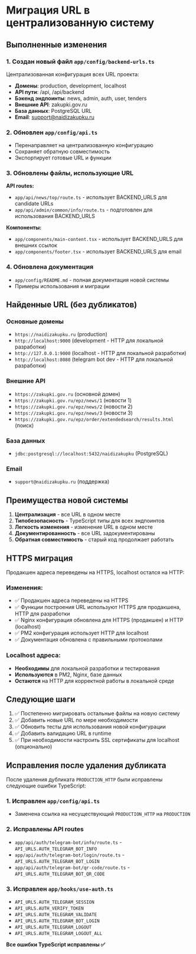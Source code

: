 # Миграция URL в централизованную систему

## Выполненные изменения

### 1. Создан новый файл `app/config/backend-urls.ts`

Централизованная конфигурация всех URL проекта:

- **Домены**: production, development, localhost
- **API пути**: /api, /api/backend  
- **Бэкенд эндпоинты**: news, admin, auth, user, tenders
- **Внешние API**: zakupki.gov.ru
- **База данных**: PostgreSQL URL
- **Email**: support@naidizakupku.ru

### 2. Обновлен `app/config/api.ts`

- Перенаправляет на централизованную конфигурацию
- Сохраняет обратную совместимость
- Экспортирует готовые URL и функции

### 3. Обновлены файлы, использующие URL

**API routes:**
- `app/api/news/top/route.ts` - использует BACKEND_URLS для candidate URLs
- `app/api/admin/common/info/route.ts` - подготовлен для использования BACKEND_URLS

**Компоненты:**
- `app/components/main-content.tsx` - использует BACKEND_URLS для внешних ссылок
- `app/components/footer.tsx` - использует BACKEND_URLS для email

### 4. Обновлена документация

- `app/config/README.md` - полная документация новой системы
- Примеры использования и миграции

## Найденные URL (без дубликатов)

### Основные домены
- `https://naidizakupku.ru` (production)
- `http://localhost:9000` (development - HTTP для локальной разработки)
- `http://127.0.0.1:9000` (localhost - HTTP для локальной разработки)
- `http://localhost:8080` (telegram bot dev - HTTP для локальной разработки)

### Внешние API
- `https://zakupki.gov.ru` (основной домен)
- `https://zakupki.gov.ru/epz/news/1` (новости 1)
- `https://zakupki.gov.ru/epz/news/2` (новости 2)  
- `https://zakupki.gov.ru/epz/news/3` (новости 3)
- `https://zakupki.gov.ru/epz/order/extendedsearch/results.html` (поиск)

### База данных
- `jdbc:postgresql://localhost:5432/naidizakupku` (PostgreSQL)

### Email
- `support@naidizakupku.ru` (поддержка)

## Преимущества новой системы

1. **Централизация** - все URL в одном месте
2. **Типобезопасность** - TypeScript типы для всех эндпоинтов
3. **Легкость изменения** - изменение URL в одном месте
4. **Документированность** - все URL задокументированы
5. **Обратная совместимость** - старый код продолжает работать

## HTTPS миграция

Продакшен адреса переведены на HTTPS, localhost остался на HTTP:

### Изменения:
- ✅ Продакшен адреса переведены на HTTPS
- ✅ Функции построения URL используют HTTPS для продакшена, HTTP для разработки
- ✅ Nginx конфигурация обновлена для HTTPS (продакшен) и HTTP (localhost)
- ✅ PM2 конфигурация использует HTTP для localhost
- ✅ Документация обновлена с правильными протоколами

### Localhost адреса:
- **Необходимы** для локальной разработки и тестирования
- **Используются** в PM2, Nginx, базе данных
- **Остаются** на HTTP для корректной работы в локальной среде

## Следующие шаги

1. ✅ Постепенно мигрировать остальные файлы на новую систему
2. ✅ Добавить новые URL по мере необходимости
3. ✅ Обновить тесты для использования новой конфигурации
4. ✅ Добавить валидацию URL в runtime
5. ✅ При необходимости настроить SSL сертификаты для localhost (опционально)

## Исправления после удаления дубликата

После удаления дубликата `PRODUCTION_HTTP` были исправлены следующие ошибки TypeScript:

### 1. Исправлен `app/config/api.ts`
- Заменена ссылка на несуществующий `PRODUCTION_HTTP` на `PRODUCTION`

### 2. Исправлены API routes
- `app/api/auth/telegram-bot/info/route.ts` - `API_URLS.AUTH_TELEGRAM_BOT_INFO`
- `app/api/auth/telegram-bot/login/route.ts` - `API_URLS.AUTH_TELEGRAM_BOT_LOGIN`
- `app/api/auth/telegram-bot/qr-code/route.ts` - `API_URLS.AUTH_TELEGRAM_BOT_QR_CODE`

### 3. Исправлен `app/hooks/use-auth.ts`
- `API_URLS.AUTH_TELEGRAM_SESSION`
- `API_URLS.AUTH_VERIFY_TOKEN`
- `API_URLS.AUTH_TELEGRAM_VALIDATE`
- `API_URLS.AUTH_TELEGRAM_BOT_LOGIN`
- `API_URLS.AUTH_TELEGRAM_LOGOUT`
- `API_URLS.AUTH_TELEGRAM_LOGOUT_ALL`

**Все ошибки TypeScript исправлены ✅**
